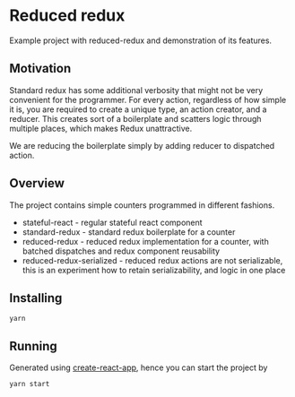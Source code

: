# Reduced redux

Example project with reduced-redux and demonstration of its features.

## Motivation

Standard redux has some additional verbosity that might not be very convenient for the programmer.
For every action, regardless of how simple it is, you are required to create a unique type, an action creator, and a reducer.
This creates sort of a boilerplate and scatters logic through multiple places, which makes Redux unattractive.

We are reducing the boilerplate simply by adding reducer to dispatched action.

## Overview

The project contains simple counters programmed in different fashions.

- stateful-react - regular stateful react component
- standard-redux - standard redux boilerplate for a counter
- reduced-redux - reduced redux implementation for a counter, with batched dispatches and redux component reusability
- reduced-redux-serialized - reduced redux actions are not serializable, this is an experiment how to retain serializability, and logic in one place

## Installing

```
yarn
```

## Running

Generated using [create-react-app](https://github.com/facebook/create-react-app), hence you can start the project by
```
yarn start
```
